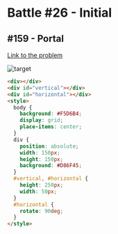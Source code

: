 # Battle #26 - Initial

## #159 - Portal

[Link to the problem](https://cssbattle.dev/play/159)

![target](https://cssbattle.dev/targets/159.png)

```html
<div></div>
<div id="vertical"></div>
<div id="horizontal"></div>
<style>
  body {
    background: #F5D6B4;
    display: grid;
    place-items: center;
  }
  div {
    position: absolute;
    width: 150px;
    height: 150px;
    background: #D86F45;
  }
  #vertical, #horizontal {
    height: 250px;
    width: 50px;
  }
  #horizontal {
    rotate: 90deg;
  }
</style>
```

